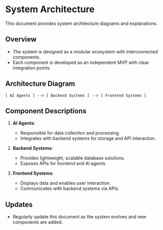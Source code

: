 # System Architecture

This document provides system architecture diagrams and explanations.

## Overview
- The system is designed as a modular ecosystem with interconnected components.
- Each component is developed as an independent MVP with clear integration points.

## Architecture Diagram
```
[ AI Agents ] --> [ Backend Systems ] --> [ Frontend Systems ]
```

## Component Descriptions
1. **AI Agents**:
   - Responsible for data collection and processing.
   - Integrates with backend systems for storage and API interaction.

2. **Backend Systems**:
   - Provides lightweight, scalable database solutions.
   - Exposes APIs for frontend and AI agents.

3. **Frontend Systems**:
   - Displays data and enables user interaction.
   - Communicates with backend systems via APIs.

## Updates
- Regularly update this document as the system evolves and new components are added.
